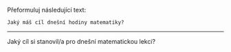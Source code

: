 Přeformuluj následující text:

```
Jaký máš cíl dnešní hodiny matematiky?
```

---

<!-- chatcmpl-749YsPLGK5vsX8O8FCqtbjxYupSBH -->

Jaký cíl si stanovil/a pro dnešní matematickou lekci?
